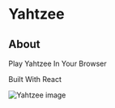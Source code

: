 # Yahtzee

## About

Play Yahtzee In Your Browser

Built With React

![Yahtzee image](https://github.com/noho-glitch/yahtzee/blob/master/public/yahtzee.png?raw=true "Yahtzee")
